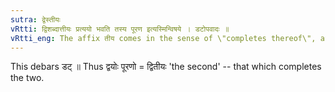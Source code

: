 ```yaml
---
sutra: द्वेस्तीयः
vRtti: द्विशब्दात्तीयः प्रत्ययो भवति तस्य पूरण इत्यस्मिन्विषये । डटोपवादः ॥
vRtti_eng: The affix तीय comes in the sense of \"completes thereof\", after the word _dvi_.
---
```

This debars डट् ॥ Thus द्वयोः पूरणो = द्वितीयः 'the second' -- that which completes the two.
